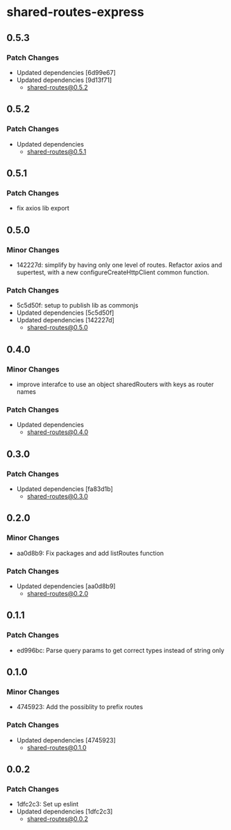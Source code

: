 # shared-routes-express

## 0.5.3

### Patch Changes

- Updated dependencies [6d99e67]
- Updated dependencies [9d13f71]
  - shared-routes@0.5.2

## 0.5.2

### Patch Changes

- Updated dependencies
  - shared-routes@0.5.1

## 0.5.1

### Patch Changes

- fix axios lib export

## 0.5.0

### Minor Changes

- 142227d: simplify by having only one level of routes. Refactor axios and supertest, with a new configureCreateHttpClient common function.

### Patch Changes

- 5c5d50f: setup to publish lib as commonjs
- Updated dependencies [5c5d50f]
- Updated dependencies [142227d]
  - shared-routes@0.5.0

## 0.4.0

### Minor Changes

- improve interafce to use an object sharedRouters with keys as router names

### Patch Changes

- Updated dependencies
  - shared-routes@0.4.0

## 0.3.0

### Patch Changes

- Updated dependencies [fa83d1b]
  - shared-routes@0.3.0

## 0.2.0

### Minor Changes

- aa0d8b9: Fix packages and add listRoutes function

### Patch Changes

- Updated dependencies [aa0d8b9]
  - shared-routes@0.2.0

## 0.1.1

### Patch Changes

- ed996bc: Parse query params to get correct types instead of string only

## 0.1.0

### Minor Changes

- 4745923: Add the possiblity to prefix routes

### Patch Changes

- Updated dependencies [4745923]
  - shared-routes@0.1.0

## 0.0.2

### Patch Changes

- 1dfc2c3: Set up eslint
- Updated dependencies [1dfc2c3]
  - shared-routes@0.0.2
